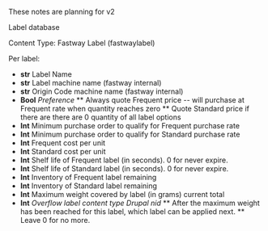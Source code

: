 These notes are planning for v2


Label database

Content Type: Fastway Label (fastwaylabel)

Per label:

* __str__  Label Name
* __str__  Label machine name (fastway internal)
* __str__  Origin Code machine name (fastway internal)
* __Bool__ _Preference_
**         Always quote Frequent price -- will purchase at Frequent rate when quantity reaches zero
**         Quote Standard price if there are there are 0 quantity of all label options
* __Int__  Minimum purchase order to qualify for Frequent purchase rate
* __Int__  Minimum purchase order to qualify for Standard purchase rate
* __Int__  Frequent cost per unit
* __Int__  Standard cost per unit
* __Int__  Shelf life of Frequent label (in seconds). 0 for never expire.
* __Int__  Shelf life of Standard label (in seconds). 0 for never expire.
* __Int__  Inventory of Frequent label remaining
* __Int__  Inventory of Standard label remaining
* __Int__  Maximum weight covered by label (in grams) current total
* __Int__  _Overflow label content type Drupal nid_
**         After the maximum weight has been reached for this label, which label can be applied next.
**         Leave 0 for no more.